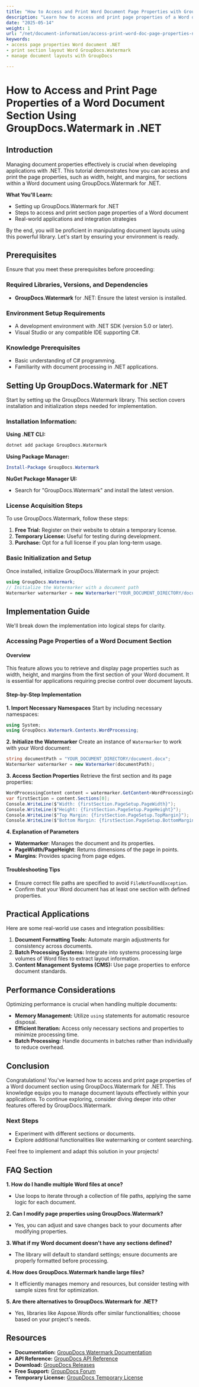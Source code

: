 ```yaml
---
title: "How to Access and Print Word Document Page Properties with GroupDocs.Watermark in .NET"
description: "Learn how to access and print page properties of a Word document section using GroupDocs.Watermark for .NET. Streamline your workflow by managing document layouts efficiently."
date: "2025-05-14"
weight: 1
url: "/net/document-information/access-print-word-doc-page-properties-net/"
keywords:
- access page properties Word document .NET
- print section layout Word GroupDocs.Watermark
- manage document layouts with GroupDocs

---
```



# How to Access and Print Page Properties of a Word Document Section Using GroupDocs.Watermark in .NET

## Introduction

Managing document properties effectively is crucial when developing applications with .NET. This tutorial demonstrates how you can access and print the page properties, such as width, height, and margins, for sections within a Word document using GroupDocs.Watermark for .NET.

**What You'll Learn:**
- Setting up GroupDocs.Watermark for .NET
- Steps to access and print section page properties of a Word document
- Real-world applications and integration strategies

By the end, you will be proficient in manipulating document layouts using this powerful library. Let's start by ensuring your environment is ready.

## Prerequisites

Ensure that you meet these prerequisites before proceeding:

### Required Libraries, Versions, and Dependencies
- **GroupDocs.Watermark** for .NET: Ensure the latest version is installed.
  

### Environment Setup Requirements
- A development environment with .NET SDK (version 5.0 or later).
- Visual Studio or any compatible IDE supporting C#.

### Knowledge Prerequisites
- Basic understanding of C# programming.
- Familiarity with document processing in .NET applications.

## Setting Up GroupDocs.Watermark for .NET

Start by setting up the GroupDocs.Watermark library. This section covers installation and initialization steps needed for implementation.

### Installation Information:

**Using .NET CLI:**
```bash
dotnet add package GroupDocs.Watermark
```

**Using Package Manager:**
```powershell
Install-Package GroupDocs.Watermark
```

**NuGet Package Manager UI:**
- Search for "GroupDocs.Watermark" and install the latest version.

### License Acquisition Steps

To use GroupDocs.Watermark, follow these steps:
1. **Free Trial:** Register on their website to obtain a temporary license.
2. **Temporary License:** Useful for testing during development.
3. **Purchase:** Opt for a full license if you plan long-term usage.

### Basic Initialization and Setup

Once installed, initialize GroupDocs.Watermark in your project:
```csharp
using GroupDocs.Watermark;
// Initialize the Watermarker with a document path
Watermarker watermarker = new Watermarker("YOUR_DOCUMENT_DIRECTORY/document.docx");
```

## Implementation Guide

We'll break down the implementation into logical steps for clarity.

### Accessing Page Properties of a Word Document Section

#### Overview
This feature allows you to retrieve and display page properties such as width, height, and margins from the first section of your Word document. It is essential for applications requiring precise control over document layouts.

#### Step-by-Step Implementation
**1. Import Necessary Namespaces**
Start by including necessary namespaces:
```csharp
using System;
using GroupDocs.Watermark.Contents.WordProcessing;
```

**2. Initialize the Watermarker**
Create an instance of `Watermarker` to work with your Word document:
```csharp
string documentPath = "YOUR_DOCUMENT_DIRECTORY/document.docx";
Watermarker watermarker = new Watermarker(documentPath);
```

**3. Access Section Properties**
Retrieve the first section and its page properties:
```csharp
WordProcessingContent content = watermarker.GetContent<WordProcessingContent>();
var firstSection = content.Sections[0];
Console.WriteLine($"Width: {firstSection.PageSetup.PageWidth}");
Console.WriteLine($"Height: {firstSection.PageSetup.PageHeight}");
Console.WriteLine($"Top Margin: {firstSection.PageSetup.TopMargin}");
Console.WriteLine($"Bottom Margin: {firstSection.PageSetup.BottomMargin}");
```

**4. Explanation of Parameters**
- **Watermarker**: Manages the document and its properties.
- **PageWidth/PageHeight**: Returns dimensions of the page in points.
- **Margins**: Provides spacing from page edges.

#### Troubleshooting Tips
- Ensure correct file paths are specified to avoid `FileNotFoundException`.
- Confirm that your Word document has at least one section with defined properties.

## Practical Applications
Here are some real-world use cases and integration possibilities:
1. **Document Formatting Tools:** Automate margin adjustments for consistency across documents.
2. **Batch Processing Systems:** Integrate into systems processing large volumes of Word files to extract layout information.
3. **Content Management Systems (CMS):** Use page properties to enforce document standards.

## Performance Considerations
Optimizing performance is crucial when handling multiple documents:
- **Memory Management:** Utilize `using` statements for automatic resource disposal.
- **Efficient Iteration:** Access only necessary sections and properties to minimize processing time.
- **Batch Processing:** Handle documents in batches rather than individually to reduce overhead.

## Conclusion
Congratulations! You've learned how to access and print page properties of a Word document section using GroupDocs.Watermark for .NET. This knowledge equips you to manage document layouts effectively within your applications. To continue exploring, consider diving deeper into other features offered by GroupDocs.Watermark.

### Next Steps
- Experiment with different sections or documents.
- Explore additional functionalities like watermarking or content searching.

Feel free to implement and adapt this solution in your projects!

## FAQ Section
**1. How do I handle multiple Word files at once?**
   - Use loops to iterate through a collection of file paths, applying the same logic for each document.

**2. Can I modify page properties using GroupDocs.Watermark?**
   - Yes, you can adjust and save changes back to your documents after modifying properties.

**3. What if my Word document doesn't have any sections defined?**
   - The library will default to standard settings; ensure documents are properly formatted before processing.

**4. How does GroupDocs.Watermark handle large files?**
   - It efficiently manages memory and resources, but consider testing with sample sizes first for optimization.

**5. Are there alternatives to GroupDocs.Watermark for .NET?**
   - Yes, libraries like Aspose.Words offer similar functionalities; choose based on your project's needs.

## Resources
- **Documentation:** [GroupDocs Watermark Documentation](https://docs.groupdocs.com/watermark/net/)
- **API Reference:** [GroupDocs API Reference](https://reference.groupdocs.com/watermark/net)
- **Download:** [GroupDocs Releases](https://releases.groupdocs.com/watermark/net/)
- **Free Support:** [GroupDocs Forum](https://forum.groupdocs.com/c/watermark/10)
- **Temporary License:** [GroupDocs Temporary License](https://purchase.groupdocs.com/temporary-license/)
